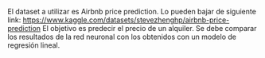 El dataset a utilizar es Airbnb price prediction. Lo pueden bajar de siguiente link:
https://www.kaggle.com/datasets/stevezhenghp/airbnb-price-prediction
El objetivo es predecir el precio de un alquiler.
Se debe comparar los resultados de la red neuronal con los obtenidos con un modelo de regresión lineal.
